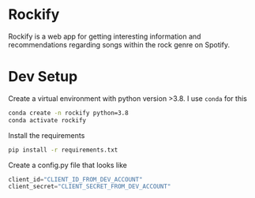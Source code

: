 # Rockify

Rockify is a web app for getting interesting information and recommendations regarding songs within the rock genre on Spotify.

# Dev Setup

Create a virtual environment with python version >3.8. I use `conda` for this

```zsh
conda create -n rockify python=3.8
conda activate rockify
```

Install the requirements

```zsh
pip install -r requirements.txt
```
Create a config.py file that looks like
```python
client_id="CLIENT_ID_FROM_DEV_ACCOUNT"
client_secret="CLIENT_SECRET_FROM_DEV_ACCOUNT"
```